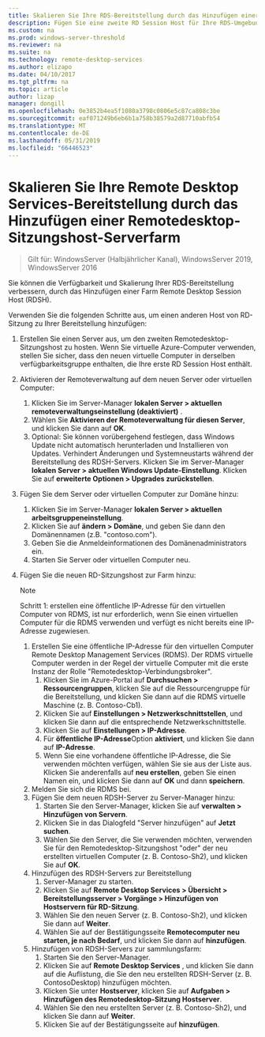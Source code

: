 ```yaml
---
title: Skalieren Sie Ihre RDS-Bereitstellung durch das Hinzufügen einer Remotedesktop-Sitzungshost-Serverfarm
description: Fügen Sie eine zweite RD Session Host für Ihre RDS-Umgebung hinzu.
ms.custom: na
ms.prod: windows-server-threshold
ms.reviewer: na
ms.suite: na
ms.technology: remote-desktop-services
ms.author: elizapo
ms.date: 04/10/2017
ms.tgt_pltfrm: na
ms.topic: article
author: lizap
manager: dongill
ms.openlocfilehash: 0e3852b4ea5f1080a3798c0806e5c87ca808c3be
ms.sourcegitcommit: eaf071249b6eb6b1a758b38579a2d87710abfb54
ms.translationtype: MT
ms.contentlocale: de-DE
ms.lasthandoff: 05/31/2019
ms.locfileid: "66446523"
---
```

# <a name="scale-out-your-remote-desktop-services-deployment-by-adding-an-rd-session-host-farm"></a>Skalieren Sie Ihre Remote Desktop Services-Bereitstellung durch das Hinzufügen einer Remotedesktop-Sitzungshost-Serverfarm

>Gilt für: WindowsServer (Halbjährlicher Kanal), WindowsServer 2019, WindowsServer 2016

Sie können die Verfügbarkeit und Skalierung Ihrer RDS-Bereitstellung verbessern, durch das Hinzufügen einer Farm Remote Desktop Session Host (RDSH).   
  
 
Verwenden Sie die folgenden Schritte aus, um einen anderen Host von RD-Sitzung zu Ihrer Bereitstellung hinzufügen:  
  
1. Erstellen Sie einen Server aus, um den zweiten Remotedesktop-Sitzungshost zu hosten. Wenn Sie virtuelle Azure-Computer verwenden, stellen Sie sicher, dass den neuen virtuelle Computer in derselben verfügbarkeitsgruppe enthalten, die Ihre erste RD Session Host enthält.
2. Aktivieren der Remoteverwaltung auf dem neuen Server oder virtuellen Computer:
   1. Klicken Sie im Server-Manager **lokalen Server > aktuellen remoteverwaltungseinstellung (deaktiviert)** . 
   2. Wählen Sie **Aktivieren der Remoteverwaltung für diesen Server**, und klicken Sie dann auf **OK**. 
   3. Optional: Sie können vorübergehend festlegen, dass Windows Update nicht automatisch herunterladen und Installieren von Updates. Verhindert Änderungen und Systemneustarts während der Bereitstellung des RDSH-Servers. Klicken Sie im Server-Manager **lokalen Server > aktuellen Windows Update-Einstellung**. Klicken Sie auf **erweiterte Optionen > Upgrades zurückstellen**. 
3. Fügen Sie dem Server oder virtuellen Computer zur Domäne hinzu:
   1. Klicken Sie im Server-Manager **lokalen Server > aktuellen arbeitsgruppeneinstellung**. 
   2. Klicken Sie auf **ändern > Domäne**, und geben Sie dann den Domänennamen (z.B. "contoso.com"). 
   3. Geben Sie die Anmeldeinformationen des Domänenadministrators ein. 
   4. Starten Sie Server oder virtuellen Computer neu.
4. Fügen Sie die neuen RD-Sitzungshost zur Farm hinzu:
   >[!NOTE] 
   > Schritt 1: erstellen eine öffentliche IP-Adresse für den virtuellen Computer von RDMS, ist nur erforderlich, wenn Sie einen virtuellen Computer für die RDMS verwenden und verfügt es nicht bereits eine IP-Adresse zugewiesen.
   
   1. Erstellen Sie eine öffentliche IP-Adresse für den virtuellen Computer Remote Desktop Management Services (RDMS). Der RDMS virtuelle Computer werden in der Regel der virtuelle Computer mit die erste Instanz der Rolle "Remotedesktop-Verbindungsbroker".  
       1. Klicken Sie im Azure-Portal auf **Durchsuchen > Ressourcengruppen**, klicken Sie auf die Ressourcengruppe für die Bereitstellung, und klicken Sie dann auf die RDMS virtuelle Maschine (z. B. Contoso-Cb1).  
       2. Klicken Sie auf **Einstellungen > Netzwerkschnittstellen**, und klicken Sie dann auf die entsprechende Netzwerkschnittstelle.   
       3. Klicken Sie auf **Einstellungen > IP-Adresse**.
       4. Für **öffentliche IP-Adresse**Option **aktiviert**, und klicken Sie dann auf **IP-Adresse**.   
       5. Wenn Sie eine vorhandene öffentliche IP-Adresse, die Sie verwenden möchten verfügen, wählen Sie sie aus der Liste aus. Klicken Sie anderenfalls auf **neu erstellen**, geben Sie einen Namen ein, und klicken Sie dann auf **OK** und dann **speichern**.   
   2. Melden Sie sich die RDMS bei.
   3. Fügen Sie dem neuen RDSH-Server zu Server-Manager hinzu:   
       1. Starten Sie den Server-Manager, klicken Sie auf **verwalten > Hinzufügen von Servern**.   
       2. Klicken Sie in das Dialogfeld "Server hinzufügen" auf **Jetzt suchen**.   
       3. Wählen Sie den Server, die Sie verwenden möchten, verwenden Sie für den Remotedesktop-Sitzungshost "oder" der neu erstellten virtuellen Computer (z. B. Contoso-Sh2), und klicken Sie auf **OK**.
   4. Hinzufügen des RDSH-Servers zur Bereitstellung
       1. Server-Manager zu starten.  
       2. Klicken Sie auf **Remote Desktop Services > Übersicht > Bereitstellungsserver > Vorgänge > Hinzufügen von Hostservern für RD-Sitzung**.   
       3. Wählen Sie den neuen Server (z. B. Contoso-Sh2), und klicken Sie dann auf **Weiter**.  
       4. Wählen Sie auf der Bestätigungsseite **Remotecomputer neu starten, je nach Bedarf**, und klicken Sie dann auf **hinzufügen**.   
   5. Hinzufügen von RDSH-Servers zur sammlungsfarm:
       1. Starten Sie den Server-Manager.   
       2. Klicken Sie auf **Remote Desktop Services** , und klicken Sie dann auf die Auflistung, die Sie den neu erstellten RDSH-Server (z. B. ContosoDesktop) hinzufügen möchten.   
       3. Klicken Sie unter **Hostserver**, klicken Sie auf **Aufgaben > Hinzufügen des Remotedesktop-Sitzung Hostserver**.   
       4. Wählen Sie den neu erstellten Server (z. B. Contoso-Sh2), und klicken Sie dann auf **Weiter**.   
       5. Klicken Sie auf der Bestätigungsseite auf **hinzufügen**.   

